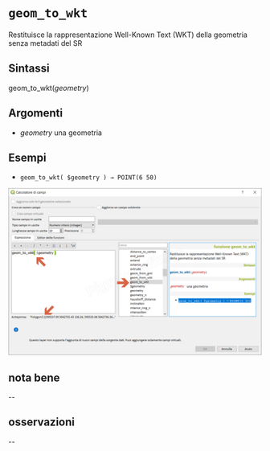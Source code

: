 # `geom_to_wkt`

Restituisce la rappresentazione Well-Known Text (WKT) della geometria senza metadati del SR

## Sintassi

geom_to_wkt(_geometry_)

## Argomenti

* _geometry_ una geometria

## Esempi

* `geom_to_wkt( $geometry ) → POINT(6 50)`

![](/img/geometria/geom_to_wkt/geom_to_wkt1.png)

## nota bene

--

## osservazioni

--